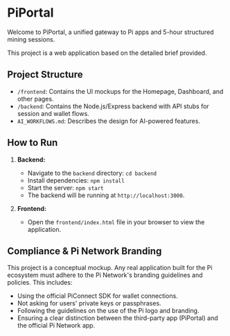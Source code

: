 # PiPortal

Welcome to PiPortal, a unified gateway to Pi apps and 5-hour structured mining sessions.

This project is a web application based on the detailed brief provided.

## Project Structure

-   `/frontend`: Contains the UI mockups for the Homepage, Dashboard, and other pages.
-   `/backend`: Contains the Node.js/Express backend with API stubs for session and wallet flows.
-   `AI_WORKFLOWS.md`: Describes the design for AI-powered features.

## How to Run

1.  **Backend:**
    -   Navigate to the `backend` directory: `cd backend`
    -   Install dependencies: `npm install`
    -   Start the server: `npm start`
    -   The backend will be running at `http://localhost:3000`.

2.  **Frontend:**
    -   Open the `frontend/index.html` file in your browser to view the application.

## Compliance & Pi Network Branding

This project is a conceptual mockup. Any real application built for the Pi ecosystem must adhere to the Pi Network's branding guidelines and policies. This includes:
-   Using the official PiConnect SDK for wallet connections.
-   Not asking for users' private keys or passphrases.
-   Following the guidelines on the use of the Pi logo and branding.
-   Ensuring a clear distinction between the third-party app (PiPortal) and the official Pi Network app. 